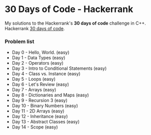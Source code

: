 # 30 Days of Code - Hackerrank
My solutions to the Hackerrank's **30 days of code** challenge in C++.
Hackerrank [30 days of code](https://www.hackerrank.com/domains/tutorials/30-days-of-code).
### Problem list
- Day 0 - Hello, World. (easy)
- Day 1 - Data Types (easy)
- Day 2 - Operators (easy)
- Day 3 - Intro to Conditional Statements (easy)
- Day 4 - Class vs. Instance (easy)
- Day 5 - Loops (easy)
- Day 6 - Let's Review (easy)
- Day 7 - Arrays (easy)
- Day 8 - Dictionaries and Maps (easy)
- Day 9 - Recursion 3 (easy)
- Day 10 - Binary Numbers (easy)
- Day 11 - 2D Arrays (easy)
- Day 12 - Inheritance (easy)
- Day 13 - Abstract Classes (easy)
- Day 14 - Scope (easy)

